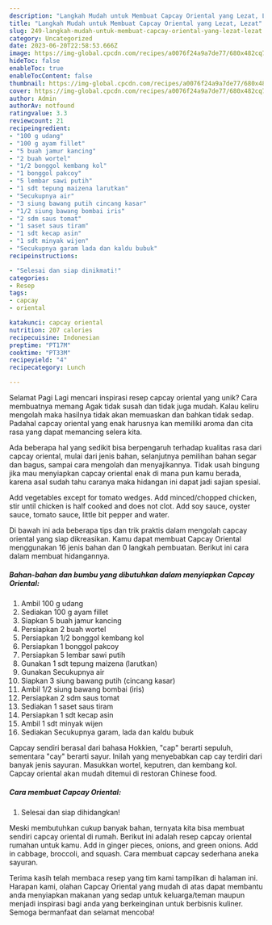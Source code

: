 ```yaml
---
description: "Langkah Mudah untuk Membuat Capcay Oriental yang Lezat, Lezat"
title: "Langkah Mudah untuk Membuat Capcay Oriental yang Lezat, Lezat"
slug: 249-langkah-mudah-untuk-membuat-capcay-oriental-yang-lezat-lezat
category: Uncategorized
date: 2023-06-20T22:58:53.666Z
image: https://img-global.cpcdn.com/recipes/a0076f24a9a7de77/680x482cq70/capcay-oriental-foto-resep-utama.jpg
hideToc: false
enableToc: true
enableTocContent: false
thumbnail: https://img-global.cpcdn.com/recipes/a0076f24a9a7de77/680x482cq70/capcay-oriental-foto-resep-utama.jpg
cover: https://img-global.cpcdn.com/recipes/a0076f24a9a7de77/680x482cq70/capcay-oriental-foto-resep-utama.jpg
author: Admin
authorAv: notfound
ratingvalue: 3.3
reviewcount: 21
recipeingredient:
- "100 g udang"
- "100 g ayam fillet"
- "5 buah jamur kancing"
- "2 buah wortel"
- "1/2 bonggol kembang kol"
- "1 bonggol pakcoy"
- "5 lembar sawi putih"
- "1 sdt tepung maizena larutkan"
- "Secukupnya air"
- "3 siung bawang putih cincang kasar"
- "1/2 siung bawang bombai iris"
- "2 sdm saus tomat"
- "1 saset saus tiram"
- "1 sdt kecap asin"
- "1 sdt minyak wijen"
- "Secukupnya garam lada dan kaldu bubuk"
recipeinstructions:

- "Selesai dan siap dinikmati!"
categories:
- Resep
tags:
- capcay
- oriental

katakunci: capcay oriental 
nutrition: 207 calories
recipecuisine: Indonesian
preptime: "PT17M"
cooktime: "PT33M"
recipeyield: "4"
recipecategory: Lunch

---
```



Selamat Pagi Lagi mencari inspirasi resep capcay oriental yang unik? Cara membuatnya memang Agak tidak susah dan tidak juga mudah. Kalau keliru mengolah maka hasilnya tidak akan memuaskan dan bahkan tidak sedap. Padahal capcay oriental yang enak harusnya kan memiliki aroma dan cita rasa yang dapat memancing selera kita.


Ada beberapa hal yang sedikit bisa berpengaruh terhadap kualitas rasa dari capcay oriental, mulai dari jenis bahan, selanjutnya pemilihan bahan segar dan bagus, sampai cara mengolah dan menyajikannya. Tidak usah bingung jika mau menyiapkan capcay oriental enak di mana pun kamu berada, karena asal sudah tahu caranya maka hidangan ini dapat jadi sajian spesial.

Add vegetables except for tomato wedges. Add minced/chopped chicken, stir until chicken is half cooked and does not clot. Add soy sauce, oyster sauce, tomato sauce, little bit pepper and water.


Di bawah ini ada beberapa tips dan trik praktis dalam mengolah capcay oriental yang siap dikreasikan. Kamu dapat membuat Capcay Oriental menggunakan 16 jenis bahan dan 0 langkah pembuatan. Berikut ini cara dalam membuat hidangannya.

<!--inarticleads1-->

##### Bahan-bahan dan bumbu yang dibutuhkan dalam menyiapkan Capcay Oriental:

1. Ambil 100 g udang
1. Sediakan 100 g ayam fillet
1. Siapkan 5 buah jamur kancing
1. Persiapkan 2 buah wortel
1. Persiapkan 1/2 bonggol kembang kol
1. Persiapkan 1 bonggol pakcoy
1. Persiapkan 5 lembar sawi putih
1. Gunakan 1 sdt tepung maizena (larutkan)
1. Gunakan Secukupnya air
1. Siapkan 3 siung bawang putih (cincang kasar)
1. Ambil 1/2 siung bawang bombai (iris)
1. Persiapkan 2 sdm saus tomat
1. Sediakan 1 saset saus tiram
1. Persiapkan 1 sdt kecap asin
1. Ambil 1 sdt minyak wijen
1. Sediakan Secukupnya garam, lada dan kaldu bubuk


Capcay sendiri berasal dari bahasa Hokkien, &#34;cap&#34; berarti sepuluh, sementara &#34;cay&#34; berarti sayur. Inilah yang menyebabkan cap cay terdiri dari banyak jenis sayuran. Masukkan wortel, keputren, dan kembang kol. Capcay oriental akan mudah ditemui di restoran Chinese food. 

<!--inarticleads2-->

##### Cara membuat Capcay Oriental:


1. Selesai dan siap dihidangkan!

Meski membutuhkan cukup banyak bahan, ternyata kita bisa membuat sendiri capcay oriental di rumah. Berikut ini adalah resep capcay oriental rumahan untuk kamu. Add in ginger pieces, onions, and green onions. Add in cabbage, broccoli, and squash. Cara membuat capcay sederhana aneka sayuran. 

Terima kasih telah membaca resep yang tim kami tampilkan di halaman ini. Harapan kami, olahan Capcay Oriental yang mudah di atas dapat membantu anda menyiapkan makanan yang sedap untuk keluarga/teman maupun menjadi inspirasi bagi anda yang berkeinginan untuk berbisnis kuliner. Semoga bermanfaat dan selamat mencoba!
